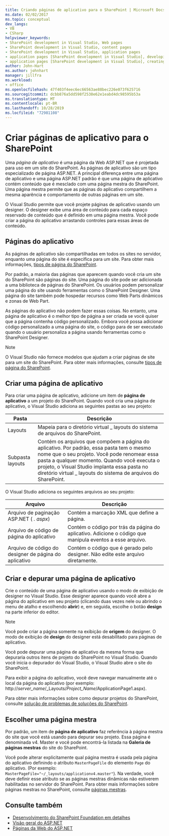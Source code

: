 ```yaml
---
title: Criando páginas de aplicativo para o SharePoint | Microsoft Docs
ms.date: 02/02/2017
ms.topic: conceptual
dev_langs:
- VB
- CSharp
helpviewer_keywords:
- SharePoint development in Visual Studio, Web pages
- SharePoint development in Visual Studio, content pages
- SharePoint development in Visual Studio, application pages
- application pages [SharePoint development in Visual Studio], developing
- application pages [SharePoint development in Visual Studio], creating
author: John-Hart
ms.author: johnhart
manager: jillfra
ms.workload:
- office
ms.openlocfilehash: 47f403f4eec6ec66563ae88bec226e073f625716
ms.sourcegitcommit: dcbb876a5dd598f2538e62e1eabd4dc98595b53a
ms.translationtype: MT
ms.contentlocale: pt-BR
ms.lasthandoff: 10/28/2019
ms.locfileid: "72981108"
---
```

# <a name="create-application-pages-for-sharepoint"></a>Criar páginas de aplicativo para o SharePoint
  Uma *página de aplicativo* é uma página da Web ASP.NET que é projetada para uso em um site do SharePoint. As páginas de aplicativo são um tipo especializado de página ASP.NET. A principal diferença entre uma página de aplicativo e uma página ASP.NET padrão é que uma página de aplicativo contém conteúdo que é mesclado com uma página mestra do SharePoint. Uma página mestra permite que as páginas do aplicativo compartilhem a mesma aparência e comportamento de outras páginas em um site.

 O Visual Studio permite que você projete páginas de aplicativo usando um designer. O designer exibe uma área de conteúdo para cada espaço reservado de conteúdo que é definido em uma página mestra. Você pode criar a página do aplicativo arrastando controles para essas áreas de conteúdo.

## <a name="application-pages"></a>Páginas do aplicativo
 As páginas de aplicativo são compartilhadas em todos os sites no servidor, enquanto uma página do site é específica para um site. Para obter mais informações, [tipos de página do SharePoint](/previous-versions/office/developer/sharepoint-2010/aa979592(v=office.14)).

 Por padrão, a maioria das páginas que aparecem quando você cria um site do SharePoint são páginas do site. Uma página do site pode ser adicionada a uma biblioteca de páginas do SharePoint. Os usuários podem personalizar uma página do site usando ferramentas como o SharePoint Designer. Uma página do site também pode hospedar recursos como Web Parts dinâmicos e zonas de Web Part.

 As páginas do aplicativo não podem fazer essas coisas. No entanto, uma página de aplicativo é o melhor tipo de página a ser criada se você quiser que a página contenha código personalizado. Embora você possa adicionar código personalizado a uma página do site, o código para de ser executado quando o usuário personaliza a página usando ferramentas como o SharePoint Designer.

> [!NOTE]
> O Visual Studio não fornece modelos que ajudam a criar páginas de site para um site do SharePoint. Para obter mais informações, consulte [tipos de página do SharePoint](/previous-versions/office/developer/sharepoint-2010/aa979592(v=office.14)).

## <a name="create-an-application-page"></a>Criar uma página de aplicativo
 Para criar uma página de aplicativo, adicione um item de **página de aplicativo** a um projeto do SharePoint. Quando você cria uma página de aplicativo, o Visual Studio adiciona as seguintes pastas ao seu projeto:

|Pasta|Descrição|
|------------|-----------------|
|Layouts|Mapeia para o diretório virtual _ layouts do sistema de arquivos do SharePoint.|
|Subpasta layouts|Contém os arquivos que compõem a página do aplicativo. Por padrão, essa pasta tem o mesmo nome que o seu projeto. Você pode renomear essa pasta a qualquer momento. Quando você executa o projeto, o Visual Studio implanta essa pasta no diretório virtual _ layouts do sistema de arquivos do SharePoint.|

 O Visual Studio adiciona os seguintes arquivos ao seu projeto:

|Arquivo|Descrição|
|----------|-----------------|
|Arquivo de paginação ASP.NET ( *. aspx*)|Contém a marcação XML que define a página.|
|Arquivo de código de página do aplicativo|Contém o código por trás da página do aplicativo. Adicione o código que manipula eventos a esse arquivo.|
|Arquivo de código do designer de página do aplicativo|Contém o código que é gerado pelo designer. Não edite este arquivo diretamente.|

## <a name="design-and-debug-an-application-page"></a>Criar e depurar uma página de aplicativo
 Crie o conteúdo de uma página de aplicativo usando o modo de exibição de designer no Visual Studio. Esse designer aparece quando você abre a página do aplicativo em seu projeto (clicando duas vezes nele ou abrindo o menu de atalho e escolhendo **abrir**) e, em seguida, escolhe o botão **design** na parte inferior do editor.

> [!NOTE]
> Você pode criar a página somente na exibição de **origem** do designer. O modo de exibição de **design** do designer está desabilitado para páginas de aplicativo.

 Você pode depurar uma página de aplicativo da mesma forma que depuraria outros itens de projeto do SharePoint no Visual Studio. Quando você inicia o depurador do Visual Studio, o Visual Studio abre o site do SharePoint.

 Para exibir a página do aplicativo, você deve navegar manualmente até o local da página do aplicativo (por exemplo: http://<em>server_name</em>/_Layouts/*Project_Name*/ApplicationPage1.aspx).

 Para obter mais informações sobre como depurar projetos do SharePoint, consulte [solução de problemas de soluções do SharePoint](../sharepoint/troubleshooting-sharepoint-solutions.md).

## <a name="choose-a-master-page"></a>Escolher uma página mestra
 Por padrão, um item de **página de aplicativo** faz referência à página mestra do site que você está usando para depurar seu projeto. Essa página é denominada v4. Master e você pode encontrá-la listada na **Galeria de páginas mestras** do site do SharePoint.

 Você pode alterar explicitamente qual página mestra é usada pela página do aplicativo definindo o atributo `MasterPageFile` do elemento `Page` do aplicativo. (Por exemplo: `MasterPageFile="~/_layouts/applicationv4.master"`). Na verdade, você deve definir esse atributo se as páginas mestras dinâmicas não estiverem habilitadas no servidor do SharePoint. Para obter mais informações sobre páginas mestras no SharePoint, consulte [páginas mestras](/previous-versions/office/developer/sharepoint-2010/ms443795(v=office.14)).

## <a name="see-also"></a>Consulte também
- [Desenvolvimento do SharePoint Foundation em detalhes](/previous-versions/office/developer/sharepoint-2010/ee539092(v=office.14))
- [Visão geral do ASP.NET](/aspnet/overview)
- [Páginas da Web do ASP.NET](/aspnet/web-pages/index)
